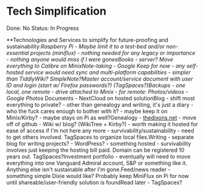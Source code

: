 # Tech Simplification

Done: No
Status: In Progress

**Technologies and Services to simplify for future-proofing and sustainability:*Raspberry Pi - Maybe limit it to a test-bed and/or non-essential projects (miniflux) - nothing needed for any legacy or importance - nothing anyone would miss if I were goneeBooks - server? Move everything to Calibre on MinixNote-taking - Google Keep for now - any self-hosted service would need sync and multi-platform capabilities - simpler than TiddlyWiki? SimpleNote?Master account/service document with user ID and login (start w/ Firefox passwords?) (TagSpaces?)Backups - one local, one remote - drive attached to Minix - for remote: Photos/videos - Google Photos* Documents - NextCloud on hosted solutionBlog - shift most everything to private? - other than genealogy and writing, it's just a diary - who the fuck cares enough to bother with it? - maybe keep it on Minix/Kirby? - maybe stays on Pi as well?Genealogy - [thedixons.net](http://thedixons.net/) - move off of github - Wiki w/ blog? (WikiTree + Kirby?) - worth making it hosted for ease of access if I'm not here any more - survivability/sustainability - need to get others involved. TagSpaces to organize local files.Writing - separate blog for writing projects? - WordPress? - something hosted - survivability involves just keeping the hosting bill paid. Domain can be registered 10 years out. TagSpaces?Investment portfolio - eventually will need to move everything into one Vanguard Admiral account, S&P or something like it. Anything else isn't sustainable after I'm gone.Feed/news reader - something simple Dixie would like? Probably keep MiniFlux on Pi for now until shareable/user-friendly solution is foundRead later - TagSpaces?